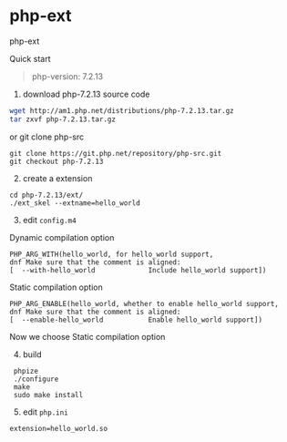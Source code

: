 # php-ext
php-ext

Quick start

> php-version: 7.2.13

1. download php-7.2.13 source code
```sh
wget http://am1.php.net/distributions/php-7.2.13.tar.gz
tar zxvf php-7.2.13.tar.gz
``` 

or git clone php-src
```
git clone https://git.php.net/repository/php-src.git
git checkout php-7.2.13 
```

2. create a extension
```
cd php-7.2.13/ext/
./ext_skel --extname=hello_world
```

3. edit `config.m4`

Dynamic compilation option
```
PHP_ARG_WITH(hello_world, for hello_world support,
dnf Make sure that the comment is aligned:
[  --with-hello_world             Include hello_world support])
```

Static compilation option
```
PHP_ARG_ENABLE(hello_world, whether to enable hello_world support,
dnf Make sure that the comment is aligned:
[  --enable-hello_world           Enable hello_world support])
```

Now we choose Static compilation option

4. build
```
 phpize
 ./configure
 make
 sudo make install
```

5. edit `php.ini`
```
extension=hello_world.so
```